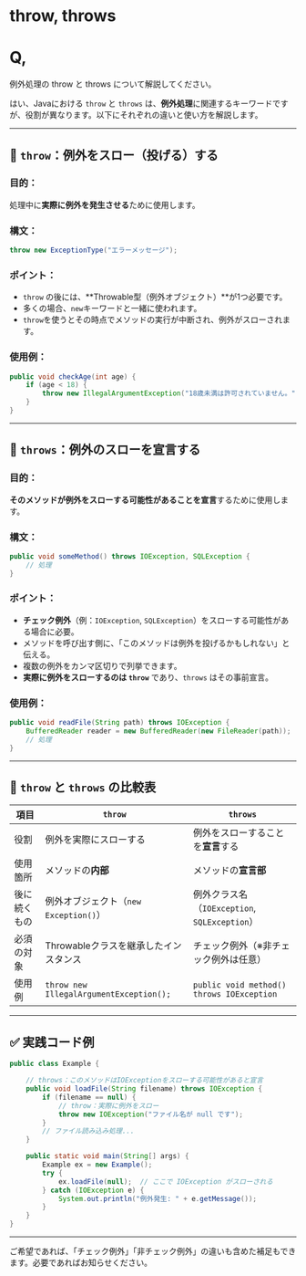 # throw, throws

# Q,

例外処理の throw と throws について解説してください。

はい、Javaにおける `throw` と `throws` は、**例外処理**に関連するキーワードですが、役割が異なります。以下にそれぞれの違いと使い方を解説します。

---

## 🔹 `throw`：**例外をスロー（投げる）する**

### 目的：

処理中に**実際に例外を発生させる**ために使用します。

### 構文：

```java
throw new ExceptionType("エラーメッセージ");
```

### ポイント：

- `throw` の後には、**Throwable型（例外オブジェクト）**が1つ必要です。
- 多くの場合、`new`キーワードと一緒に使われます。
- `throw`を使うとその時点でメソッドの実行が中断され、例外がスローされます。

### 使用例：

```java
public void checkAge(int age) {
    if (age < 18) {
        throw new IllegalArgumentException("18歳未満は許可されていません。");
    }
}
```

---

## 🔹 `throws`：**例外のスローを宣言する**

### 目的：

**そのメソッドが例外をスローする可能性があることを宣言**するために使用します。

### 構文：

```java
public void someMethod() throws IOException, SQLException {
    // 処理
}
```

### ポイント：

- **チェック例外**（例：`IOException`, `SQLException`）をスローする可能性がある場合に必要。
- メソッドを呼び出す側に、「このメソッドは例外を投げるかもしれない」と伝える。
- 複数の例外をカンマ区切りで列挙できます。
- **実際に例外をスローするのは `throw`** であり、`throws` はその事前宣言。

### 使用例：

```java
public void readFile(String path) throws IOException {
    BufferedReader reader = new BufferedReader(new FileReader(path));
    // 処理
}
```

---

## 🔸 `throw` と `throws` の比較表

| 項目 | `throw` | `throws` |
| --- | --- | --- |
| 役割 | 例外を実際にスローする | 例外をスローすることを**宣言**する |
| 使用箇所 | メソッドの**内部** | メソッドの**宣言部** |
| 後に続くもの | 例外オブジェクト（`new Exception()`） | 例外クラス名（`IOException`, `SQLException`） |
| 必須の対象 | Throwableクラスを継承したインスタンス | チェック例外（※非チェック例外は任意） |
| 使用例 | `throw new IllegalArgumentException();` | `public void method() throws IOException` |

---

## ✅ 実践コード例

```java
public class Example {

    // throws：このメソッドはIOExceptionをスローする可能性があると宣言
    public void loadFile(String filename) throws IOException {
        if (filename == null) {
            // throw：実際に例外をスロー
            throw new IOException("ファイル名が null です");
        }
        // ファイル読み込み処理...
    }

    public static void main(String[] args) {
        Example ex = new Example();
        try {
            ex.loadFile(null);  // ここで IOException がスローされる
        } catch (IOException e) {
            System.out.println("例外発生: " + e.getMessage());
        }
    }
}
```

---

ご希望であれば、「チェック例外」「非チェック例外」の違いも含めた補足もできます。必要であればお知らせください。
